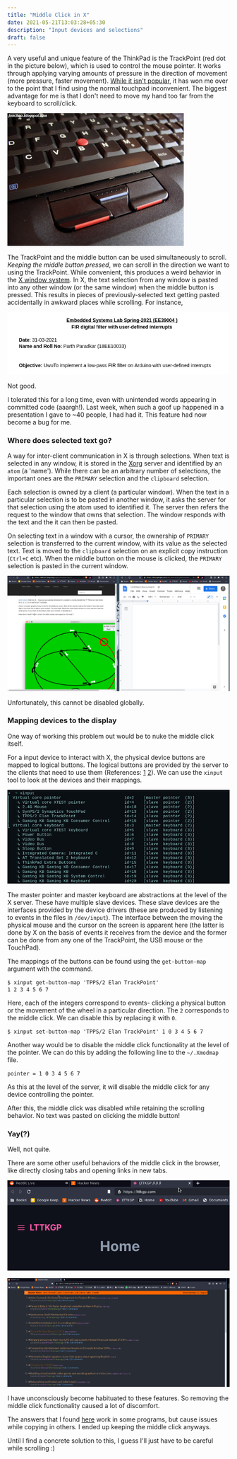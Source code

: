 ```yaml
---
title: "Middle Click in X"
date: 2021-05-21T13:03:28+05:30
description: "Input devices and selections"
draft: false
---
```


A very useful and unique feature of the ThinkPad is the TrackPoint (red dot in the picture below), which is used to control the mouse pointer. It works through applying varying amounts of pressure in the direction of movement (more pressure, faster movement). [While it isn't popular](https://www.theverge.com/circuitbreaker/2020/6/30/21292182/thinkpad-trackpoint-mouse-nub-button-trackpad-challenges-design-user-input), it has won me over to the point that I find using the normal touchpad inconvenient. The biggest advantage for me is that I don't need to move my hand too far from the keyboard to scroll/click.

![trackpoint](/img/trackpoint.jpeg)

The TrackPoint and the middle button can be used simultaneously to scroll. _Keeping the middle button pressed_, we can scroll in the direction we want to using the TrackPoint. While convenient, this produces a weird behavior in the [X window system](https://en.wikipedia.org/wiki/X_Window_System). In X, the text selection from any window is pasted into any other window (or the same window) when the middle button is pressed. This results in pieces of previously-selected text getting pasted accidentally in awkward places while scrolling. For instance,

![mistake](/img/mistake.png)

Not good.

I tolerated this for a long time, even with unintended words appearing in committed code (aaargh!). Last week, when such a goof up happened in a presentation I gave to ~40 people, I had had it. This feature had now become a bug for me.

### Where does selected text go?

A way for inter-client communication in X is through selections. When text is selected in any window, it is stored in the [Xorg](https://wiki.x.org/wiki/) server and identified by an `atom` (a 'name'). While there can be an arbitrary number of selections, the important ones are the `PRIMARY` selection and the `clipboard` selection.

Each selection is owned by a client (a particular window). When the text in a particular selection is to be pasted in another window, it asks the server for that selection using the atom used to identified it.  The server then refers the request to the window that owns that selection. The window responds with the text and the it can then be pasted.

On selecting text in a window with a cursor, the ownership of `PRIMARY` selection is transferred to the current window, with its value as the selected text. Text is moved to the `clipboard` selection on an explicit copy instruction (`Ctrl+C` etc). When the middle button on the mouse is clicked, the `PRIMARY` selection is pasted in the current window. 

![middle-click-paste](/img/middle-click-paste.gif)

Unfortunately, this cannot be disabled globally.

### Mapping devices to the display

One way of working this problem out would be to nuke the middle click itself.

For a input device to interact with X, the physical device buttons are mapped to logical buttons. The logical buttons are provided by the server to the clients that need to use them (References: [1](https://who-t.blogspot.com/2009/06/button-mapping-in-x.html) [2](https://who-t.blogspot.com/2010/07/input-event-processing-in-x.html)). We can use the `xinput` tool to look at the devices and their mappings.

![](/img/xinput.png)

The master pointer and master keyboard are abstractions at the level of the X server. These have multiple slave devices. These slave devices are the interfaces provided by the device drivers (these are produced by listening to events in the files in `/dev/input`). The interface between the moving the physical mouse and the cursor on the screen is apparent here (the latter is done by X on the basis of events it receives from the device and the former can be done from any one of the TrackPoint, the USB mouse or the TouchPad).

The mappings of the buttons can be found using the `get-button-map` argument with the command.

```shell
$ xinput get-button-map 'TPPS/2 Elan TrackPoint'
1 2 3 4 5 6 7
```

Here, each of the integers correspond to events- clicking a physical button or the movement of the wheel in a particular direction. The `2` corresponds to the middle click. We can disable this by replacing it with `0`.

```shell
$ xinput set-button-map 'TPPS/2 Elan TrackPoint' 1 0 3 4 5 6 7
```

Another way would be to disable the middle click functionality at the level of the pointer. We can do this by adding the following line to the  `~/.Xmodmap` file.

```
pointer = 1 0 3 4 5 6 7
```

As this at the level of the server, it will disable the middle click for any device controlling the pointer.

After this, the middle click was disabled while retaining the scrolling behavior. No text was pasted on clicking the middle button!

### Yay(?)

Well, not quite.

There are some other useful behaviors of the middle click in the browser, like directly closing tabs and opening links in new tabs.

![](/img/tab-close.gif)

![](/img/new-tab-middle-click.gif)

I have unconsciously become habituated to these features. So removing the middle click functionality caused a lot of discomfort.

The answers that I found [here](https://unix.stackexchange.com/questions/24330/how-can-i-turn-off-middle-mouse-button-paste-functionality-in-all-programs) work in some programs, but cause issues while copying in others. I ended up keeping the middle click anyways.

Until I find a concrete solution to this, I guess I'll just have to be careful while scrolling :)
